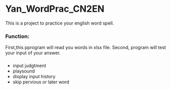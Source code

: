 # Yan_WordPrac_CN2EN
This is a project to practice your english word spell.


### Function:
First,this pprogram will read you words in xlsx file. Second, program will test your input of your answer.

### 
- input judgtment
- playsound
- display input history
- skip pervious or later word

